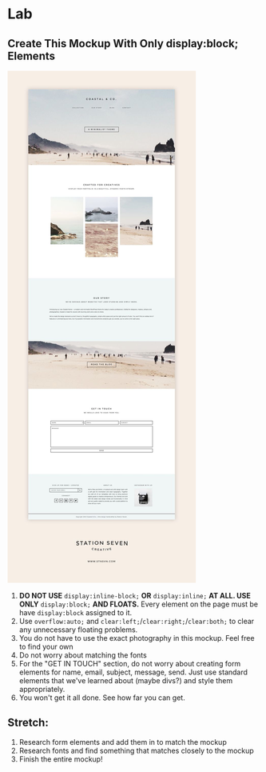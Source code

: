 # Lab

## Create This Mockup With Only display:block; Elements

![Mockup](mockup.jpg)

1. **DO NOT USE** `display:inline-block;` **OR** `display:inline;` **AT ALL.  USE ONLY** `display:block;` **AND FLOATS.** Every element on the page must be have `display:block` assigned to it.
1. Use `overflow:auto;` and `clear:left;`/`clear:right;`/`clear:both;` to clear any unnecessary floating problems.
1. You do not have to use the exact photography in this mockup.  Feel free to find your own
1. Do not worry about matching the fonts
1. For the "GET IN TOUCH" section, do not worry about creating form elements for name, email, subject, message, send.  Just use standard elements that we've learned about (maybe divs?) and style them appropriately.
1. You won't get it all done.  See how far you can get.

## Stretch:

1. Research form elements and add them in to match the mockup
1. Research fonts and find something that matches closely to the mockup
1. Finish the entire mockup!
